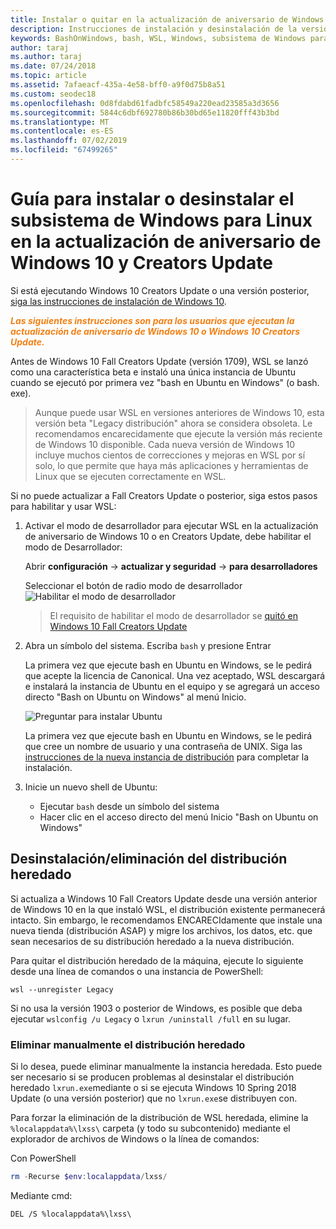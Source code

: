 ```yaml
---
title: Instalar o quitar en la actualización de aniversario de Windows 10 o en Creators Update
description: Instrucciones de instalación y desinstalación de la versión de distribución de la actualización de aniversario de Windows 10
keywords: BashOnWindows, bash, WSL, Windows, subsistema de Windows para Linux, windowssubsystem, Ubuntu, Debian, SuSE, Windows 10, heredado, beta, instalar, quitar, desinstalar, desinstalar, eliminar, desusado
author: taraj
ms.author: taraj
ms.date: 07/24/2018
ms.topic: article
ms.assetid: 7afaeacf-435a-4e58-bff0-a9f0d75b8a51
ms.custom: seodec18
ms.openlocfilehash: 0d8fdabd61fadbfc58549a220ead23585a3d3656
ms.sourcegitcommit: 5844c6dbf692780b86b30bd65e11820fff43b3bd
ms.translationtype: MT
ms.contentlocale: es-ES
ms.lasthandoff: 07/02/2019
ms.locfileid: "67499265"
---
```

# <a name="guide-to-install-or-uninstall-windows-subsystem-for-linux-on-windows-10-anniversary-update-and-creators-update"></a>Guía para instalar o desinstalar el subsistema de Windows para Linux en la actualización de aniversario de Windows 10 y Creators Update 

Si está ejecutando Windows 10 Creators Update o una versión posterior, [siga las instrucciones de instalación de Windows 10](install-win10.md).

<strong><em><span style="color: #f28014">Las siguientes instrucciones son para los usuarios que ejecutan la actualización de aniversario de Windows 10 o Windows 10 Creators Update.</span></em></strong>

Antes de Windows 10 Fall Creators Update (versión 1709), WSL se lanzó como una característica beta e instaló una única instancia de Ubuntu cuando se ejecutó por primera vez "bash en Ubuntu en Windows" (o bash. exe).

> Aunque puede usar WSL en versiones anteriores de Windows 10, esta versión beta "Legacy distribución" ahora se considera obsoleta. Le recomendamos encarecidamente que ejecute la versión más reciente de Windows 10 disponible. Cada nueva versión de Windows 10 incluye muchos cientos de correcciones y mejoras en WSL por sí solo, lo que permite que haya más aplicaciones y herramientas de Linux que se ejecuten correctamente en WSL.

Si no puede actualizar a Fall Creators Update o posterior, siga estos pasos para habilitar y usar WSL:

1. Activar el modo de desarrollador para ejecutar WSL en la actualización de aniversario de Windows 10 o en Creators Update, debe habilitar el modo de Desarrollador:

    Abrir **configuración** -> **actualizar y seguridad** -> **para desarrolladores**

    Seleccionar el botón de radio modo de desarrollador  
    ![Habilitar el modo de desarrollador](media/updateAndSecurity.png)

    > El requisito de habilitar el modo de desarrollador se [quitó en Windows 10 Fall Creators Update](https://blogs.msdn.microsoft.com/commandline/2017/06/08/developer-mode-no-longer-required-for-windows-subsystem-for-linux/)

1. Abra un símbolo del sistema.  Escriba `bash` y presione Entrar

    La primera vez que ejecute bash en Ubuntu en Windows, se le pedirá que acepte la licencia de Canonical. Una vez aceptado, WSL descargará e instalará la instancia de Ubuntu en el equipo y se agregará un acceso directo "Bash on Ubuntu on Windows" al menú Inicio.

    ![Preguntar para instalar Ubuntu](media/bashShellInstall.png)

    La primera vez que ejecute bash en Ubuntu en Windows, se le pedirá que cree un nombre de usuario y una contraseña de UNIX. Siga las [instrucciones de la nueva instancia de distribución](initialize-distro.md) para completar la instalación.

1. Inicie un nuevo shell de Ubuntu:
    * Ejecutar `bash` desde un símbolo del sistema
    * Hacer clic en el acceso directo del menú Inicio "Bash on Ubuntu on Windows"

    
## <a name="uninstallingremoving-the-legacy-distro"></a>Desinstalación/eliminación del distribución heredado
Si actualiza a Windows 10 Fall Creators Update desde una versión anterior de Windows 10 en la que instaló WSL, el distribución existente permanecerá intacto. Sin embargo, le recomendamos ENCARECIdamente que instale una nueva tienda (distribución ASAP) y migre los archivos, los datos, etc. que sean necesarios de su distribución heredado a la nueva distribución.

Para quitar el distribución heredado de la máquina, ejecute lo siguiente desde una línea de comandos o una instancia de PowerShell:

```console
wsl --unregister Legacy
```

Si no usa la versión 1903 o posterior de Windows, es posible que deba ejecutar `wslconfig /u Legacy` o `lxrun /uninstall /full` en su lugar. 

### <a name="manually-deleting-the-legacy-distro"></a>Eliminar manualmente el distribución heredado
Si lo desea, puede eliminar manualmente la instancia heredada. Esto puede ser necesario si se producen problemas al desinstalar el distribución heredado `lxrun.exe`mediante o si se ejecuta Windows 10 Spring 2018 Update (o una versión posterior) que no `lxrun.exe`se distribuyen con.

Para forzar la eliminación de la distribución de WSL heredada, elimine la `%localappdata%\lxss\` carpeta (y todo su subcontenido) mediante el explorador de archivos de Windows o la línea de comandos:

Con PowerShell
```powershell
rm -Recurse $env:localappdata/lxss/
```

Mediante cmd:
```console
DEL /S %localappdata%\lxss\
```
